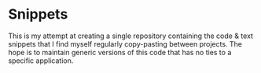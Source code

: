 # Snippets

This is my attempt at creating a single repository containing the code & text snippets that I find myself regularly copy-pasting between projects. The hope is to maintain generic versions of this code that has no ties to a specific application.